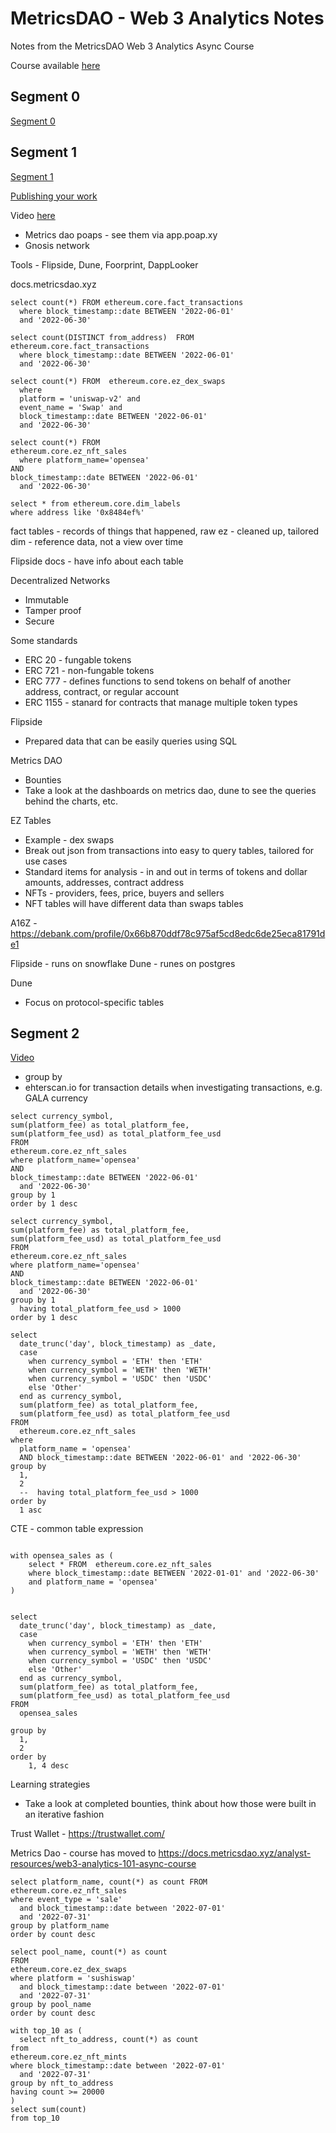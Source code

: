 # MetricsDAO - Web 3 Analytics Notes

Notes from the MetricsDAO Web 3 Analytics Async Course

Course available [here](https://docs.metricsdao.xyz/analyst-resources/web3-analytics-101-async-course)

## Segment 0

[Segment 0](https://docs.metricsdao.xyz/analyst-resources/web3-analytics-101-async-course/segment-0)

## Segment 1

[Segment 1](https://docs.metricsdao.xyz/analyst-resources/web3-analytics-101-async-course/segment-1)

[Publishing your work](https://github.com/readme/guides/publishing-your-work)

Video [here](https://drive.google.com/file/d/1msewm8hfEWOHQCVC96EZqYMLu-eCXHMp/view)

* Metrics dao poaps - see them via app.poap.xy
* Gnosis network

Tools - Flipside, Dune, Foorprint, DappLooker

docs.metricsdao.xyz

```
select count(*) FROM ethereum.core.fact_transactions
  where block_timestamp::date BETWEEN '2022-06-01'
  and '2022-06-30'
```

```
select count(DISTINCT from_address)  FROM ethereum.core.fact_transactions
  where block_timestamp::date BETWEEN '2022-06-01'
  and '2022-06-30'
```

```
select count(*) FROM  ethereum.core.ez_dex_swaps
  where 
  platform = 'uniswap-v2' and
  event_name = 'Swap' and
  block_timestamp::date BETWEEN '2022-06-01'
  and '2022-06-30'
```

```
select count(*) FROM
ethereum.core.ez_nft_sales
  where platform_name='opensea'
AND
block_timestamp::date BETWEEN '2022-06-01'
  and '2022-06-30'
```


```
select * from ethereum.core.dim_labels
where address like '0x8484ef%'
```


fact tables - records of things that happened, raw
ez - cleaned up, tailored
dim - reference data, not a view over time

Flipside docs - have info about each table

Decentralized Networks

* Immutable
* Tamper proof
* Secure

Some standards

* ERC 20 - fungable tokens
* ERC 721 - non-fungable tokens
* ERC 777 - defines functions to send tokens on behalf of another address, contract, or regular account
* ERC 1155 - stanard for contracts that manage multiple token types

Flipside

* Prepared data that can be easily queries using SQL

Metrics DAO

* Bounties
* Take a look at the dashboards on metrics dao, dune to see the queries behind the charts, etc.


EZ Tables

* Example - dex swaps
* Break out json from transactions into easy to query tables, tailored for use cases
* Standard items for analysis - in and out in terms of tokens and dollar amounts, addresses,
contract address
* NFTs - providers, fees, price, buyers and sellers
* NFT tables will have different data than swaps tables

A16Z - https://debank.com/profile/0x66b870ddf78c975af5cd8edc6de25eca81791de1


Flipside - runs on snowflake
Dune - runes on postgres

Dune

* Focus on protocol-specific tables

## Segment 2

[Video](https://drive.google.com/file/d/1L60fdvgRLtxCZgltVfbkrOByc4ljDn-c/view)


* group by
* ehterscan.io for transaction details when investigating transactions, e.g. GALA currency

```
select currency_symbol,
sum(platform_fee) as total_platform_fee,
sum(platform_fee_usd) as total_platform_fee_usd
FROM
ethereum.core.ez_nft_sales
where platform_name='opensea'
AND
block_timestamp::date BETWEEN '2022-06-01'
  and '2022-06-30'
group by 1
order by 1 desc
```

```
select currency_symbol,
sum(platform_fee) as total_platform_fee,
sum(platform_fee_usd) as total_platform_fee_usd
FROM
ethereum.core.ez_nft_sales
where platform_name='opensea'
AND
block_timestamp::date BETWEEN '2022-06-01'
  and '2022-06-30'
group by 1
  having total_platform_fee_usd > 1000
order by 1 desc
```


```
select
  date_trunc('day', block_timestamp) as _date,
  case
    when currency_symbol = 'ETH' then 'ETH'
    when currency_symbol = 'WETH' then 'WETH'
    when currency_symbol = 'USDC' then 'USDC'
    else 'Other'
  end as currency_symbol,
  sum(platform_fee) as total_platform_fee,
  sum(platform_fee_usd) as total_platform_fee_usd
FROM
  ethereum.core.ez_nft_sales
where
  platform_name = 'opensea'
  AND block_timestamp::date BETWEEN '2022-06-01' and '2022-06-30'
group by
  1,
  2
  --  having total_platform_fee_usd > 1000
order by
  1 asc

```


CTE - common table expression

```

with opensea_sales as (
    select * FROM  ethereum.core.ez_nft_sales
    where block_timestamp::date BETWEEN '2022-01-01' and '2022-06-30'
    and platform_name = 'opensea'
)


select
  date_trunc('day', block_timestamp) as _date,
  case
    when currency_symbol = 'ETH' then 'ETH'
    when currency_symbol = 'WETH' then 'WETH'
    when currency_symbol = 'USDC' then 'USDC'
    else 'Other'
  end as currency_symbol,
  sum(platform_fee) as total_platform_fee,
  sum(platform_fee_usd) as total_platform_fee_usd
FROM
  opensea_sales

group by
  1,
  2
order by
    1, 4 desc
```

Learning strategies

* Take a look at completed bounties, think about how those were built in an
iterative fashion

Trust Wallet - https://trustwallet.com/

Metrics Dao - course has moved to https://docs.metricsdao.xyz/analyst-resources/web3-analytics-101-async-course


```
select platform_name, count(*) as count FROM
ethereum.core.ez_nft_sales
where event_type = 'sale'
  and block_timestamp::date between '2022-07-01'
  and '2022-07-31'
group by platform_name
order by count desc
```

```
select pool_name, count(*) as count
FROM
ethereum.core.ez_dex_swaps
where platform = 'sushiswap'
  and block_timestamp::date between '2022-07-01'
  and '2022-07-31'
group by pool_name
order by count desc
```


```
with top_10 as (
  select nft_to_address, count(*) as count
from 
ethereum.core.ez_nft_mints
where block_timestamp::date between '2022-07-01'
  and '2022-07-31'
group by nft_to_address
having count >= 20000
)
select sum(count)
from top_10
```
